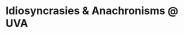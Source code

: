 <!-- ---
categories:       blog
date:             2024-10-01
description:  >-
    AMST 4559 Final Project
lang:             en
last_modified_at: 2024-10-01
tags:
- Life
title: >-
  Idiosyncrasies & Anachronisms @ UVA    
layout:           style
name: >-  
  Idiosyncrasies & Anachronisms @ UVA     
--- -->

# Idiosyncrasies & Anachronisms @ UVA